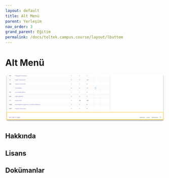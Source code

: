 ```yaml
---
layout: default
title: Alt Menü
parent: Yerleşim
nav_order: 3
grand_parent: Eğitim
permalink: /docs/toltek.campus.course/layout/lbuttom
---
```


# Alt Menü

![Bottom](/docs/media/layout/bottom.png)

## Hakkında

## Lisans

## Dokümanlar